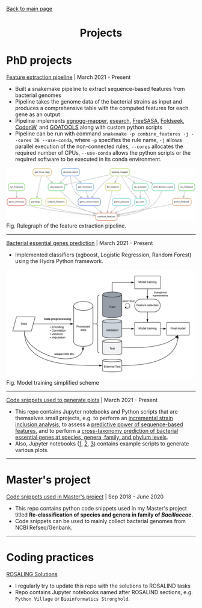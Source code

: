 [Back to main page](./../README.md)

<h1 align="center">Projects</h1>

# PhD projects

[Feature extraction pipeline](https://github.com/microbial-pangenomes-lab/gene_essentiality_features) | March 2021 - Present
* Built a snakemake pipeline to extract sequence-based features from bacterial genomes
* Pipeline takes the genome data of the bacterial strains as input and produces a comprehensive table with the computed features for each gene as an output
* Pipeline implements [egnogg-mapper](https://github.com/eggnogdb/eggnog-mapper), [esearch](https://joshuadull.github.io/APIs-for-Libraries/08-NCBI-E-Utilities/index.html), [FreeSASA](https://freesasa.github.io/), [Foldseek](https://github.com/steineggerlab/foldseek), [CodonW](https://codonw.sourceforge.net/), and [GOATOOLS](https://github.com/tanghaibao/goatools) along with custom python scripts
* Pipeline can be run with command `snakemake -p combine_features -j --cores 36 --use-conda`, where `-p` specifies the rule name, `-j` allows parallel execution of the non-connected rules, `--cores` allocates the required number of CPUs, `--use-conda` allows the python scripts or the required software to be executed in its conda environment.

![Rulegraph of the feature extraction pipeline](../plots/pipeline.png)
Fig. Rulegraph of the feature extraction pipeline.

---

[Bacterial essential genes prediction](https://github.com/HelmholtzAI-Consultants-Munich/gene-essentiality-prediction) | March 2021 - Present
* Implemented classifiers (xgboost, Logistic Regression, Random Forest) using the Hydra Python framework.

![Model training simplified scheme](../plots/hydra.png)
Fig. Model training simplified scheme

---

[Code snippets used to generate plots](https://github.com/ddjamalova/gene-essentiality-prediction-plots) | March 2021 - Present
* This repo contains Jupyter notebooks and Python scripts that are themselves small projects, e.g. to perform an [incremental strain inclusion analysis](https://github.com/ddjamalova/gene-essentiality-prediction-plots/notebooks/bootstrap_prediction.ipynb), to assess a [predictive power of sequence-based features](https://github.com/ddjamalova/gene-essentiality-prediction-plots/notebooks/features_predictive_power.ipynb), and to perform a [cross-taxonomy prediction of bacterial essential genes at species, genera, family, and phylum levels](https://github.com/ddjamalova/gene-essentiality-prediction-plots/notebooks/cross_sp_prediction.ipynb). 
* Also, Jupyter notebooks ([1](https://github.com/ddjamalova/gene-essentiality-prediction-plots/notebooks/figure_1.ipynb), [2](https://github.com/ddjamalova/gene-essentiality-prediction-plots/notebooks/figure_2.ipynb), [3](https://github.com/ddjamalova/gene-essentiality-prediction-plots/notebooks/figure_3.ipynb)) contains example scripts to generate various plots.

---

# Master's project

[Code snippets used in Master's project](https://github.com/ddjamalova/Pangenome) | Sep 2018 - June 2020
* This repo contains python code snippets used in my Master's project titled **Re-classification of species and genera in family of *Bacillaceae***.
* Code snippets can be used to mainly collect bacterial genomes from NCBI Refseq/Genbank.

---

# Coding practices

[ROSALING Solutions](https://github.com/ddjamalova/ROSALIND_solutions)
* I regularly try to update this repo with the solutions to ROSALIND tasks
* Repo contains Jupyter notebooks named after ROSALIND sections, e.g. `Python Village` or `Bioinformatics Stronghold`.
